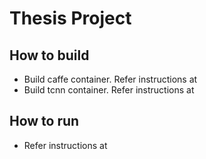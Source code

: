 # Thesis Project
## How to build
* Build caffe container. Refer instructions at 
* Build tcnn container. Refer instructions at 
## How to run
* Refer instructions at 

